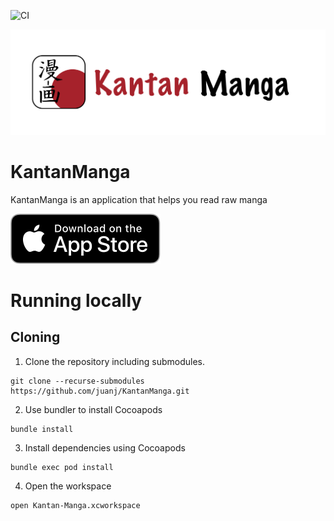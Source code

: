 ![CI](https://github.com/juanj/KantanManga/workflows/CI/badge.svg?branch=development)

![kantan manga logo](/img/repo-header.png)

# KantanManga
KantanManga is an application that helps you read raw manga

[![AppStore](/img/appstore.svg)](https://appstore.com/kantanmanga)

# Running locally

## Cloning
1. Clone the repository including submodules.
```
git clone --recurse-submodules https://github.com/juanj/KantanManga.git
```
2. Use bundler to install Cocoapods
```
bundle install
```
3. Install dependencies using Cocoapods
```
bundle exec pod install
```
4. Open the workspace
```
open Kantan-Manga.xcworkspace
```
